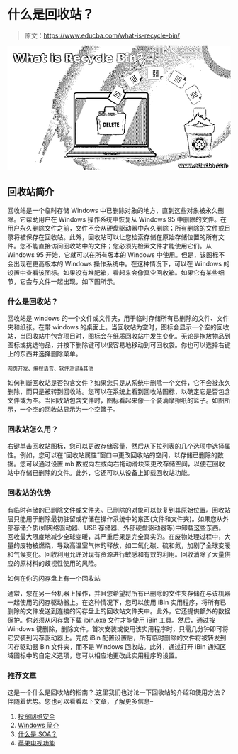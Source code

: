 # 什么是回收站？

> 原文：<https://www.educba.com/what-is-recycle-bin/>

![What is Recycle Bin](img/4916c0a7e65aeeebd60ffafc74272efa.png)



## 回收站简介

回收站是一个临时存储 Windows 中已删除对象的地方，直到这些对象被永久删除。它帮助用户在 Windows 操作系统中恢复从 Windows 95 中删除的文件。在用户永久删除文件之前，文件不会从硬盘驱动器中永久删除；所有删除的文件或目录将被保存在回收站。此外，回收站可以让您检索存储在原始存储位置的所有文件。您不能直接访问回收站中的文件；您必须先检索文件才能使用它们。从 Windows 95 开始，它就可以在所有版本的 Windows 中使用。但是，该图标不会出现在更高版本的 Windows 操作系统中。在这种情况下，可以在 Windows 的设置中查看该图标。如果没有堆肥箱，看起来会像真空回收箱。如果它有某些细节，它会与文件一起出现，如下图所示。

### 什么是回收站？

回收站是 windows 的一个文件或文件夹，用于临时存储所有已删除的文件、文件夹和纸张。在带 windows 的桌面上。当回收站为空时，图标会显示一个空的回收站，当回收站中包含项目时，图标会在纸质回收站中发生变化。无论是拖放物品到图标或挑选物品，并按下删除键可以很容易地移动到可回收袋。你也可以选择右键上的东西并选择删除菜单。

<small>网页开发、编程语言、软件测试&其他</small>

如何判断回收站是否包含文件？如果您只是从系统中删除一个文件，它不会被永久删除，而只是被转到回收站。您可以在系统上看到回收站图标，以确定它是否包含文件或为空。当回收站包含文件时，图标看起来像一个装满摩擦纸的篮子。如图所示，一个空的回收站显示为一个空篮子。

### 回收站怎么用？

右键单击回收站图标，您可以更改存储容量，然后从下拉列表的几个选项中选择属性。例如，您可以在“回收站属性”窗口中更改回收站的空间，以存储已删除的数据。您可以通过设置 mb 数或向左或向右拖动滑块来更改存储空间，以便在回收站中存储已删除的文件。此外，它还可以从设备上卸载回收站功能。

### 回收站的优势

有临时存储的已删除文件或文件夹。已删除的对象可以恢复到其原始位置。回收站层只能用于删除最初驻留或存储在操作系统中的东西(文件和文件夹)。如果您从外部存储介质(如网络驱动器、USB 存储器、外部硬盘驱动器等)中卸载这些东西。回收最大限度地减少全球变暖，其严重后果是完全真实的。在废物处理过程中，大量的废物被燃烧，导致高温室气体的释放，如二氧化碳、硫和氮，加剧了全球变暖和气候变化。回收利用允许对现有资源进行敏感和有效的利用。回收消除了大量供应的原材料的歧视性使用的风险。

如何在你的闪存盘上有一个回收站

通常，您在另一台机器上操作，并且您希望将所有已删除的文件夹存储在与该机器一起使用的闪存驱动器上。在这种情况下，您可以使用 iBin 实用程序，将所有已删除的文件发送到连接的闪存盘上的回收站文件夹中。此外，它还提供额外的数据保护。你必须从闪存盘下载 ibin.exe 文件才能使用 iBin 工具。然后，通过按 Windows 键删除，删除文件。首次安装或使用该实用程序时，只需几分钟即可将它安装到闪存驱动器上。完成 iBin 配置设置后，所有临时删除的文件将被转发到闪存驱动器 Bin 文件夹，而不是 Windows 回收站。此外，通过打开 iBin 通知区域图标中的自定义选项，您可以相应地更改此实用程序的设置。

### 推荐文章

这是一个什么是回收站的指南？.这里我们也讨论一下回收站的介绍和使用方法？伴随着优势。您也可以看看以下文章，了解更多信息–

1.  [投资网络安全](https://www.educba.com/invest-in-cybersecurity/)
2.  [Windows 简介](https://www.educba.com/introduction-to-windows/)
3.  [什么是 SOA？](https://www.educba.com/what-is-soa/)
4.  [苹果电视功能](https://www.educba.com/apple-tv-features/)





